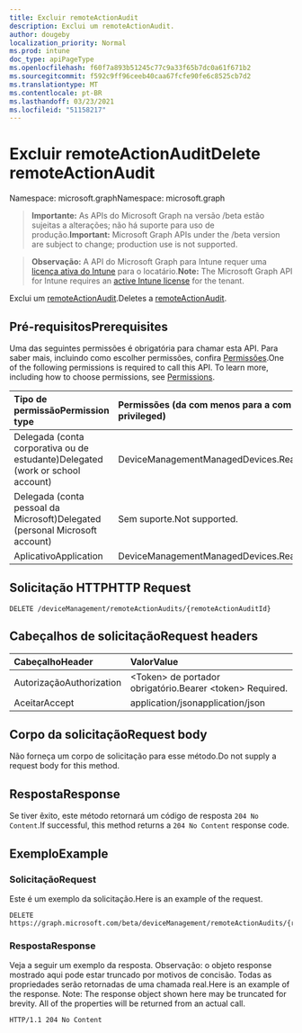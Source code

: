 ```yaml
---
title: Excluir remoteActionAudit
description: Exclui um remoteActionAudit.
author: dougeby
localization_priority: Normal
ms.prod: intune
doc_type: apiPageType
ms.openlocfilehash: f60f7a893b51245c77c9a33f65b7dc0a61f671b2
ms.sourcegitcommit: f592c9ff96ceeb40caa67fcfe90fe6c8525cb7d2
ms.translationtype: MT
ms.contentlocale: pt-BR
ms.lasthandoff: 03/23/2021
ms.locfileid: "51158217"
---
```

# <a name="delete-remoteactionaudit"></a><span data-ttu-id="b088a-103">Excluir remoteActionAudit</span><span class="sxs-lookup"><span data-stu-id="b088a-103">Delete remoteActionAudit</span></span>

<span data-ttu-id="b088a-104">Namespace: microsoft.graph</span><span class="sxs-lookup"><span data-stu-id="b088a-104">Namespace: microsoft.graph</span></span>

> <span data-ttu-id="b088a-105">**Importante:** As APIs do Microsoft Graph na versão /beta estão sujeitas a alterações; não há suporte para uso de produção.</span><span class="sxs-lookup"><span data-stu-id="b088a-105">**Important:** Microsoft Graph APIs under the /beta version are subject to change; production use is not supported.</span></span>

> <span data-ttu-id="b088a-106">**Observação:** A API do Microsoft Graph para Intune requer uma [licença ativa do Intune](https://go.microsoft.com/fwlink/?linkid=839381) para o locatário.</span><span class="sxs-lookup"><span data-stu-id="b088a-106">**Note:** The Microsoft Graph API for Intune requires an [active Intune license](https://go.microsoft.com/fwlink/?linkid=839381) for the tenant.</span></span>

<span data-ttu-id="b088a-107">Exclui um [remoteActionAudit](../resources/intune-devices-remoteactionaudit.md).</span><span class="sxs-lookup"><span data-stu-id="b088a-107">Deletes a [remoteActionAudit](../resources/intune-devices-remoteactionaudit.md).</span></span>

## <a name="prerequisites"></a><span data-ttu-id="b088a-108">Pré-requisitos</span><span class="sxs-lookup"><span data-stu-id="b088a-108">Prerequisites</span></span>
<span data-ttu-id="b088a-p101">Uma das seguintes permissões é obrigatória para chamar esta API. Para saber mais, incluindo como escolher permissões, confira [Permissões](/graph/permissions-reference).</span><span class="sxs-lookup"><span data-stu-id="b088a-p101">One of the following permissions is required to call this API. To learn more, including how to choose permissions, see [Permissions](/graph/permissions-reference).</span></span>

|<span data-ttu-id="b088a-111">Tipo de permissão</span><span class="sxs-lookup"><span data-stu-id="b088a-111">Permission type</span></span>|<span data-ttu-id="b088a-112">Permissões (da com menos para a com mais privilégios)</span><span class="sxs-lookup"><span data-stu-id="b088a-112">Permissions (from least to most privileged)</span></span>|
|:---|:---|
|<span data-ttu-id="b088a-113">Delegada (conta corporativa ou de estudante)</span><span class="sxs-lookup"><span data-stu-id="b088a-113">Delegated (work or school account)</span></span>|<span data-ttu-id="b088a-114">DeviceManagementManagedDevices.ReadWrite.All</span><span class="sxs-lookup"><span data-stu-id="b088a-114">DeviceManagementManagedDevices.ReadWrite.All</span></span>|
|<span data-ttu-id="b088a-115">Delegada (conta pessoal da Microsoft)</span><span class="sxs-lookup"><span data-stu-id="b088a-115">Delegated (personal Microsoft account)</span></span>|<span data-ttu-id="b088a-116">Sem suporte.</span><span class="sxs-lookup"><span data-stu-id="b088a-116">Not supported.</span></span>|
|<span data-ttu-id="b088a-117">Aplicativo</span><span class="sxs-lookup"><span data-stu-id="b088a-117">Application</span></span>|<span data-ttu-id="b088a-118">DeviceManagementManagedDevices.ReadWrite.All</span><span class="sxs-lookup"><span data-stu-id="b088a-118">DeviceManagementManagedDevices.ReadWrite.All</span></span>|

## <a name="http-request"></a><span data-ttu-id="b088a-119">Solicitação HTTP</span><span class="sxs-lookup"><span data-stu-id="b088a-119">HTTP Request</span></span>
<!-- {
  "blockType": "ignored"
}
-->
``` http
DELETE /deviceManagement/remoteActionAudits/{remoteActionAuditId}
```

## <a name="request-headers"></a><span data-ttu-id="b088a-120">Cabeçalhos de solicitação</span><span class="sxs-lookup"><span data-stu-id="b088a-120">Request headers</span></span>
|<span data-ttu-id="b088a-121">Cabeçalho</span><span class="sxs-lookup"><span data-stu-id="b088a-121">Header</span></span>|<span data-ttu-id="b088a-122">Valor</span><span class="sxs-lookup"><span data-stu-id="b088a-122">Value</span></span>|
|:---|:---|
|<span data-ttu-id="b088a-123">Autorização</span><span class="sxs-lookup"><span data-stu-id="b088a-123">Authorization</span></span>|<span data-ttu-id="b088a-124">&lt;Token&gt; de portador obrigatório.</span><span class="sxs-lookup"><span data-stu-id="b088a-124">Bearer &lt;token&gt; Required.</span></span>|
|<span data-ttu-id="b088a-125">Aceitar</span><span class="sxs-lookup"><span data-stu-id="b088a-125">Accept</span></span>|<span data-ttu-id="b088a-126">application/json</span><span class="sxs-lookup"><span data-stu-id="b088a-126">application/json</span></span>|

## <a name="request-body"></a><span data-ttu-id="b088a-127">Corpo da solicitação</span><span class="sxs-lookup"><span data-stu-id="b088a-127">Request body</span></span>
<span data-ttu-id="b088a-128">Não forneça um corpo de solicitação para esse método.</span><span class="sxs-lookup"><span data-stu-id="b088a-128">Do not supply a request body for this method.</span></span>

## <a name="response"></a><span data-ttu-id="b088a-129">Resposta</span><span class="sxs-lookup"><span data-stu-id="b088a-129">Response</span></span>
<span data-ttu-id="b088a-130">Se tiver êxito, este método retornará um código de resposta `204 No Content`.</span><span class="sxs-lookup"><span data-stu-id="b088a-130">If successful, this method returns a `204 No Content` response code.</span></span>

## <a name="example"></a><span data-ttu-id="b088a-131">Exemplo</span><span class="sxs-lookup"><span data-stu-id="b088a-131">Example</span></span>

### <a name="request"></a><span data-ttu-id="b088a-132">Solicitação</span><span class="sxs-lookup"><span data-stu-id="b088a-132">Request</span></span>
<span data-ttu-id="b088a-133">Este é um exemplo da solicitação.</span><span class="sxs-lookup"><span data-stu-id="b088a-133">Here is an example of the request.</span></span>
``` http
DELETE https://graph.microsoft.com/beta/deviceManagement/remoteActionAudits/{remoteActionAuditId}
```

### <a name="response"></a><span data-ttu-id="b088a-134">Resposta</span><span class="sxs-lookup"><span data-stu-id="b088a-134">Response</span></span>
<span data-ttu-id="b088a-p102">Veja a seguir um exemplo da resposta. Observação: o objeto response mostrado aqui pode estar truncado por motivos de concisão. Todas as propriedades serão retornadas de uma chamada real.</span><span class="sxs-lookup"><span data-stu-id="b088a-p102">Here is an example of the response. Note: The response object shown here may be truncated for brevity. All of the properties will be returned from an actual call.</span></span>
``` http
HTTP/1.1 204 No Content
```




